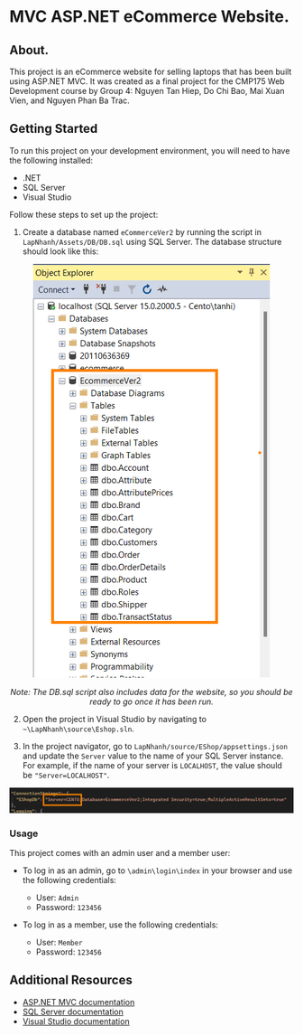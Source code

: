 # MVC ASP.NET eCommerce Website.

## About.

This project is an eCommerce website for selling laptops that has been built using ASP.NET MVC. It was created as a final project for the CMP175 Web Development course by Group 4: Nguyen Tan Hiep, Do Chi Bao, Mai Xuan Vien, and Nguyen Phan Ba Trac.

## Getting Started

To run this project on your development environment, you will need to have the following installed:

- .NET
- SQL Server
- Visual Studio

Follow these steps to set up the project:

1. Create a database named `eCommerceVer2` by running the script in `LapNhanh/Assets/DB/DB.sql` using SQL Server. The database structure should look like this:
<div align =center >
  <img src="https://raw.githubusercontent.com/centopw/LapNhanh/master/Assets/Image/DB_struct.png" />
  
  *Note: The DB.sql script also includes data for the website, so you should be ready to go once it has been run.*
</div>

2. Open the project in Visual Studio by navigating to `~\LapNhanh\source\Eshop.sln`.

3. In the project navigator, go to `LapNhanh/source/EShop/appsettings.json` and update the `Server` value to the name of your SQL Server instance. For example, if the name of your server is `LOCALHOST`, the value should be `"Server=LOCALHOST"`.

<div align =center>
  <img src="https://github.com/centopw/LapNhanh/blob/master/Assets/Image/DB_Name.png?raw=true" />

</div>


### Usage

This project comes with an admin user and a member user:

- To log in as an admin, go to `\admin\login\index` in your browser and use the following credentials:
  - User: `Admin`
  - Password: `123456`

- To log in as a member, use the following credentials:
  - User: `Member`
  - Password: `123456`

## Additional Resources
- [ASP.NET MVC documentation](https://docs.microsoft.com/en-us/aspnet/core/mvc/overview)
- [SQL Server documentation](https://docs.microsoft.com/en-us/sql/sql-server/)
- [Visual Studio documentation](https://docs.microsoft.com/en-us/visualstudio/ide/getting-started-with-visual-studio?)
